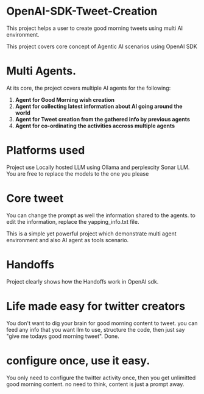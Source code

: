 # OpenAI-SDK-Tweet-Creation

This project helps a user to create good morning tweets using multi AI environment. 

This project covers core concept of Agentic AI scenarios using OpenAI SDK 

# Multi Agents.
At its core, the project covers multiple AI agents for the following:
1. **Agent for Good Morning wish creation**
2. **Agent for collecting latest information about AI going around the world**
3. **Agent for Tweet creation from the gathered info by previous agents**
4. **Agent for co-ordinating the activities accross multiple agents**

# Platforms used
Project use Locally hosted LLM using Ollama and perplexcity Sonar LLM. You are free to replace the models to the one you please

# Core tweet
You can change the prompt as well the information shared to the agents. to edit the information, replace the yapping_info.txt file. 

This is a simple yet powerful project which demonstrate multi agent environment and also AI agent as tools scenario. 

# Handoffs
Project clearly shows how the Handoffs work in OpenAI sdk. 

# Life made easy for twitter creators
You don't want to dig your brain for good morning content to tweet. you can feed any info that you want llm to use, structure the code, then just say "give me todays good morning tweet". Done. 

# configure once, use it easy.
You only need to configure the twitter activity once, then you get unlimitted good morning content. no need to think, content is just a prompt away. 